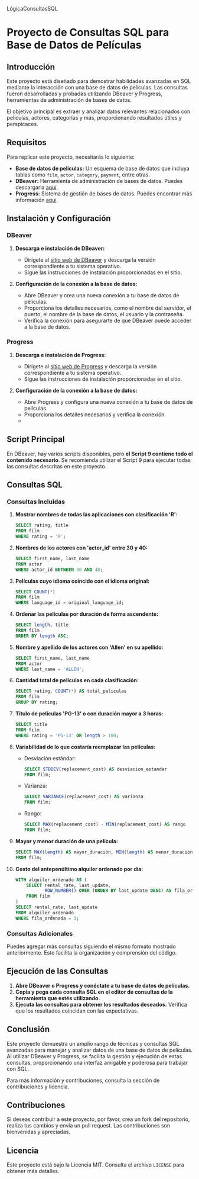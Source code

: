 LógicaConsultasSQL

# Proyecto de Consultas SQL para Base de Datos de Películas

## Introducción

Este proyecto está diseñado para demostrar habilidades avanzadas en SQL mediante la interacción con una base de datos de películas. Las consultas fueron desarrolladas y probadas utilizando DBeaver y Progress, herramientas de administración de bases de datos.

El objetivo principal es extraer y analizar datos relevantes relacionados con películas, actores, categorías y más, proporcionando resultados útiles y perspicaces.

## Requisitos

Para replicar este proyecto, necesitarás lo siguiente:

- **Base de datos de películas:** Un esquema de base de datos que incluya tablas como `film`, `actor`, `category`, `payment`, entre otras.
- **DBeaver:** Herramienta de administración de bases de datos. Puedes descargarla [aquí](https://dbeaver.io/download/).
- **Progress:** Sistema de gestión de bases de datos. Puedes encontrar más información [aquí](https://www.progress.com/).

## Instalación y Configuración

### DBeaver

1. **Descarga e instalación de DBeaver:**
    - Dirígete al [sitio web de DBeaver](https://dbeaver.io/download/) y descarga la versión correspondiente a tu sistema operativo.
    - Sigue las instrucciones de instalación proporcionadas en el sitio.

2. **Configuración de la conexión a la base de datos:**
    - Abre DBeaver y crea una nueva conexión a tu base de datos de películas.
    - Proporciona los detalles necesarios, como el nombre del servidor, el puerto, el nombre de la base de datos, el usuario y la contraseña.
    - Verifica la conexión para asegurarte de que DBeaver puede acceder a la base de datos.

### Progress

1. **Descarga e instalación de Progress:**
    - Dirígete al [sitio web de Progress](https://www.progress.com/) y descarga la versión correspondiente a tu sistema operativo.
    - Sigue las instrucciones de instalación proporcionadas en el sitio.

2. **Configuración de la conexión a la base de datos:**
    - Abre Progress y configura una nueva conexión a tu base de datos de películas.
    - Proporciona los detalles necesarios y verifica la conexión.
    - 
## Script Principal

En DBeaver, hay varios scripts disponibles, pero **el Script 9 contiene todo el contenido necesario**. Se recomienda utilizar el Script 9 para ejecutar 
todas las consultas descritas en este proyecto.

## Consultas SQL

### Consultas Incluidas

1. **Mostrar nombres de todas las aplicaciones con clasificación 'R':**
    ```sql
    SELECT rating, title 
    FROM film 
    WHERE rating = 'R';
    ```

2. **Nombres de los actores con 'actor_id' entre 30 y 40:**
    ```sql
    SELECT first_name, last_name 
    FROM actor 
    WHERE actor_id BETWEEN 30 AND 40;
    ```

3. **Películas cuyo idioma coincide con el idioma original:**
    ```sql
    SELECT COUNT(*) 
    FROM film 
    WHERE language_id = original_language_id;
    ```

4. **Ordenar las películas por duración de forma ascendente:**
    ```sql
    SELECT length, title 
    FROM film 
    ORDER BY length ASC;
    ```

5. **Nombre y apellido de los actores con 'Allen' en su apellido:**
    ```sql
    SELECT first_name, last_name 
    FROM actor 
    WHERE last_name = 'ALLEN';
    ```

6. **Cantidad total de películas en cada clasificación:**
    ```sql
    SELECT rating, COUNT(*) AS total_peliculas 
    FROM film 
    GROUP BY rating;
    ```

7. **Título de películas 'PG-13' o con duración mayor a 3 horas:**
    ```sql
    SELECT title 
    FROM film 
    WHERE rating = 'PG-13' OR length > 180;
    ```

8. **Variabilidad de lo que costaría reemplazar las películas:**
    - Desviación estándar:
        ```sql
        SELECT STDDEV(replacement_cost) AS desviacion_estandar 
        FROM film;
        ```
    - Varianza:
        ```sql
        SELECT VARIANCE(replacement_cost) AS varianza 
        FROM film;
        ```
    - Rango:
        ```sql
        SELECT MAX(replacement_cost) - MIN(replacement_cost) AS rango 
        FROM film;
        ```

9. **Mayor y menor duración de una película:**
    ```sql
    SELECT MAX(length) AS mayor_duración, MIN(length) AS menor_duración 
    FROM film;
    ```

10. **Costo del antepenúltimo alquiler ordenado por día:**
    ```sql
    WITH alquiler_ordenado AS (
        SELECT rental_rate, last_update,
               ROW_NUMBER() OVER (ORDER BY last_update DESC) AS fila_ordenada
        FROM film
    )
    SELECT rental_rate, last_update 
    FROM alquiler_ordenado 
    WHERE fila_ordenada = 3;
    ```

### Consultas Adicionales

Puedes agregar más consultas siguiendo el mismo formato mostrado anteriormente. Esto facilita la organización y comprensión del código.

## Ejecución de las Consultas

1. **Abre DBeaver o Progress y conéctate a tu base de datos de películas.**
2. **Copia y pega cada consulta SQL en el editor de consultas de la herramienta que estés utilizando.**
3. **Ejecuta las consultas para obtener los resultados deseados.** Verifica que los resultados coincidan con las expectativas.

## Conclusión

Este proyecto demuestra un amplio rango de técnicas y consultas SQL avanzadas para manejar y analizar datos de una base de datos de películas. Al utilizar DBeaver y Progress, se facilita la gestión y ejecución de estas consultas, proporcionando una interfaz amigable y poderosa para trabajar con SQL.

Para más información y contribuciones, consulta la sección de contribuciones y licencia.

## Contribuciones

Si deseas contribuir a este proyecto, por favor, crea un fork del repositorio, realiza tus cambios y envía un pull request. Las contribuciones son bienvenidas y apreciadas.

## Licencia

Este proyecto está bajo la Licencia MIT. Consulta el archivo `LICENSE` para obtener más detalles.

